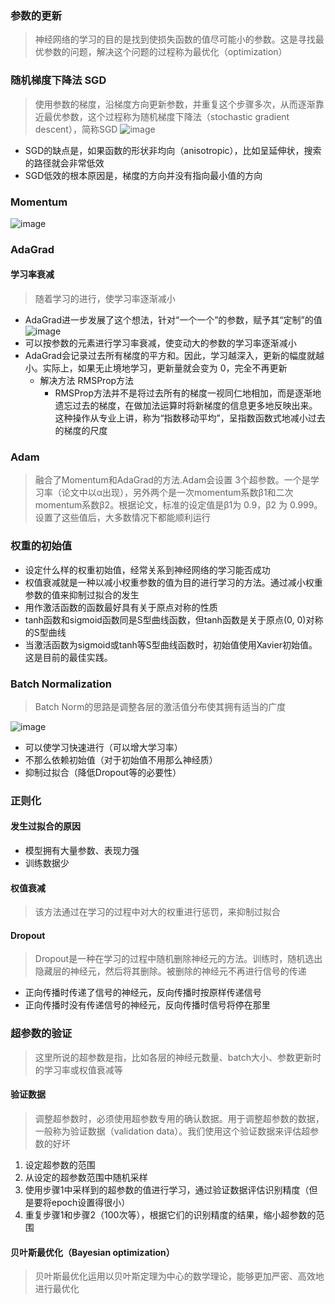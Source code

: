 ### 参数的更新
> 神经网络的学习的目的是找到使损失函数的值尽可能小的参数。这是寻找最优参数的问题，解决这个问题的过程称为最优化（optimization）
### 随机梯度下降法 SGD
> 使用参数的梯度，沿梯度方向更新参数，并重复这个步骤多次，从而逐渐靠近最优参数，这个过程称为随机梯度下降法（stochastic gradient descent），简称SGD
![image](https://user-images.githubusercontent.com/13389058/158551173-d7cf782a-8b82-4df4-a24a-871cf27af027.png)

* SGD的缺点是，如果函数的形状非均向（anisotropic），比如呈延伸状，搜索的路径就会非常低效
* SGD低效的根本原因是，梯度的方向并没有指向最小值的方向

### Momentum
![image](https://user-images.githubusercontent.com/13389058/158552018-b8e22950-e27c-41fe-9ac3-6fdcf8941720.png)

### AdaGrad
#### 学习率衰减
> 随着学习的进行，使学习率逐渐减小
* AdaGrad进一步发展了这个想法，针对“一个一个”的参数，赋予其“定制”的值
![image](https://user-images.githubusercontent.com/13389058/158554009-001d5e1e-6e0f-4f97-8319-3e55bdfce21f.png)
* 可以按参数的元素进行学习率衰减，使变动大的参数的学习率逐渐减小
* AdaGrad会记录过去所有梯度的平方和。因此，学习越深入，更新的幅度就越小。实际上，如果无止境地学习，更新量就会变为 0，完全不再更新
  *  解决方法 RMSProp方法 
      * RMSProp方法并不是将过去所有的梯度一视同仁地相加，而是逐渐地遗忘过去的梯度，在做加法运算时将新梯度的信息更多地反映出来。这种操作从专业上讲，称为“指数移动平均”，呈指数函数式地减小过去的梯度的尺度  

### Adam
> 融合了Momentum和AdaGrad的方法.Adam会设置 3个超参数。一个是学习率（论文中以α出现），另外两个是一次momentum系数β1和二次momentum系数β2。根据论文，标准的设定值是β1为 0.9，β2 为 0.999。设置了这些值后，大多数情况下都能顺利运行

### 权重的初始值
* 设定什么样的权重初始值，经常关系到神经网络的学习能否成功
* 权值衰减就是一种以减小权重参数的值为目的进行学习的方法。通过减小权重参数的值来抑制过拟合的发生
* 用作激活函数的函数最好具有关于原点对称的性质
* tanh函数和sigmoid函数同是S型曲线函数，但tanh函数是关于原点(0, 0)对称的S型曲线
* 当激活函数为sigmoid或tanh等S型曲线函数时，初始值使用Xavier初始值。这是目前的最佳实践。

### Batch Normalization
> Batch Norm的思路是调整各层的激活值分布使其拥有适当的广度

![image](https://user-images.githubusercontent.com/13389058/158559636-002af908-d3c2-4afd-bf11-5ba442a1368a.png)

* 可以使学习快速进行（可以增大学习率）
* 不那么依赖初始值（对于初始值不用那么神经质）
* 抑制过拟合（降低Dropout等的必要性）

### 正则化
#### 发生过拟合的原因
* 模型拥有大量参数、表现力强
* 训练数据少
#### 权值衰减
> 该方法通过在学习的过程中对大的权重进行惩罚，来抑制过拟合
#### Dropout
> Dropout是一种在学习的过程中随机删除神经元的方法。训练时，随机选出隐藏层的神经元，然后将其删除。被删除的神经元不再进行信号的传递
* 正向传播时传递了信号的神经元，反向传播时按原样传递信号
* 正向传播时没有传递信号的神经元，反向传播时信号将停在那里

### 超参数的验证
> 这里所说的超参数是指，比如各层的神经元数量、batch大小、参数更新时的学习率或权值衰减等
#### 验证数据
> 调整超参数时，必须使用超参数专用的确认数据。用于调整超参数的数据，一般称为验证数据（validation data）。我们使用这个验证数据来评估超参数的好坏
1. 设定超参数的范围
2. 从设定的超参数范围中随机采样
3. 使用步骤1中采样到的超参数的值进行学习，通过验证数据评估识别精度（但是要将epoch设置得很小）
4. 重复步骤1和步骤2（100次等），根据它们的识别精度的结果，缩小超参数的范围

#### 贝叶斯最优化（Bayesian optimization）
> 贝叶斯最优化运用以贝叶斯定理为中心的数学理论，能够更加严密、高效地进行最优化
